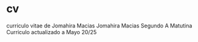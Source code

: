 # cv
curriculo vitae de Jomahira Macias
Jomahira Macias
Segundo A Matutina
Curriculo actualizado a Mayo 20/25
